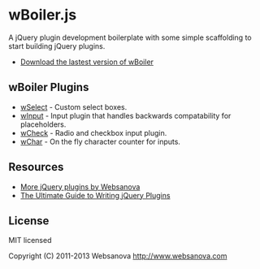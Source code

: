 # wBoiler.js

A jQuery plugin development boilerplate with some simple scaffolding to start building jQuery plugins.

* [Download the lastest version of wBoiler](https://github.com/websanova/wBoiler/tags)


## wBoiler Plugins

* [wSelect](http://wselect.websanova.com) - Custom select boxes.
* [wInput](http://winput.websanova.com) - Input plugin that handles backwards compatability for placeholders.
* [wCheck](http://wcheck.websanova.com) - Radio and checkbox input plugin.
* [wChar](http://wchar.websanova.com) - On the fly character counter for inputs.


## Resources

* [More jQuery plugins by Websanova](http://websanova.com/plugins)
* [The Ultimate Guide to Writing jQuery Plugins](http://www.websanova.com/blog/jquery/the-ultimate-guide-to-writing-jquery-plugins)


## License

MIT licensed

Copyright (C) 2011-2013 Websanova http://www.websanova.com